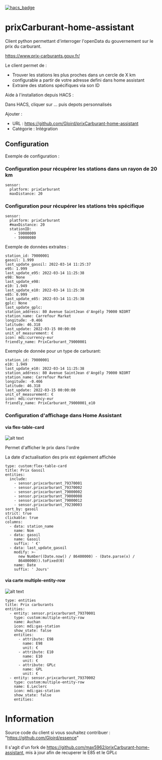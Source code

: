 [![hacs_badge](https://img.shields.io/badge/HACS-Default-41BDF5.svg)](https://github.com/hacs/integration)
# prixCarburant-home-assistant
Client python permettant d'interroger l'openData du gouvernement sur le prix du carburant.

https://www.prix-carburants.gouv.fr/

Le client permet de :
 - Trouver les stations les plus proches dans un cercle de X km configurable a partir de votre adresse defini dans home assistant
 - Extraire des stations spécifiques via son ID


Aide à l'installation depuis HACS :

Dans HACS, cliquer sur ... puis depots personnalisés

Ajouter :

- URL : https://github.com/Gloird/prixCarburant-home-assistant
- Catégorie : Intégration

## Configuration
Exemple de configuration :

### Configuration pour récupérer les stations dans un rayon de 20 km
```
sensor:
  platform: prixCarburant
  maxDistance: 20
```

### Configuration pour récupérer les stations très spécifique   
```
sensor:
  platform: prixCarburant
  #maxDistance: 20
  stationID:
    - 59000009
    - 59000080
```


Exemple de données extraites :
```
station_id: 79000001
gasoil: 1.999
last_update_gasoil: 2022-03-14 11:25:37
e95: 1.999
last_update_e95: 2022-03-14 11:25:38
e98: None
last_update_e98: 
e10: 1.949
last_update_e10: 2022-03-14 11:25:38
e85: 0.999
last_update_e85: 2022-03-14 11:25:38
gplc: None
last_update_gplc: 
station_address: 80 Avenue SaintJean d'Angély 79000 NIORT
station_name: Carrefour Market
longitude: -0.466
latitude: 46.318
last_update: 2022-03-15 00:00:00
unit_of_measurement: €
icon: mdi:currency-eur
friendly_name: PrixCarburant_79000001
```

Exemple de donnée pour un type de carburant:

```
station_id: 79000001
e10: 1.949
last_update_e10: 2022-03-14 11:25:38
station_address: 80 Avenue SaintJean d'Angély 79000 NIORT
station_name: Carrefour Market
longitude: -0.466
latitude: 46.318
last_update: 2022-03-15 00:00:00
unit_of_measurement: €
icon: mdi:currency-eur
friendly_name: PrixCarburant_79000001_e10
```

### Configuration d'affichage dans Home Assistant

#### via flex-table-card
![alt text](https://i.ibb.co/zHFgDYM/Capture.png)

Permet d'afficher le prix dans l'ordre

La date d'actualisation des prix est également affichée
```
type: custom:flex-table-card
title: Prix Gasoil
entities:
  include:
    - sensor.prixcarburant_79370001
    - sensor.prixcarburant_79370002
    - sensor.prixcarburant_79000002
    - sensor.prixcarburant_79000008
    - sensor.prixcarburant_79000012
    - sensor.prixcarburant_79230003
sort_by: gasoil
strict: true
clickable: true
columns:
  - data: station_name
    name: Nom
  - data: gasoil
    name: Gasoil
    suffix: ' €'
  - data: last_update_gasoil
    modify: >-
      new Number((Date.now() / 86400000) - (Date.parse(x) /
      86400000)).toFixed(0)
    name: Date
    suffix: ' Jours'
```


#### via carte multiple-entity-row

![alt text](https://forum.hacf.fr/uploads/default/original/2X/5/5bcb6d091aa764431ddb271c3087c7544013c599.png)

```
type: entities
title: Prix carburants
entities:
  - entity: sensor.prixcarburant_79370001
    type: custom:multiple-entity-row
    name: Auchan
    icon: mdi:gas-station
    show_state: false
    entities:
      - attribute: E98
        name: E98
        unit: €
      - attribute: E10
        name: E10
        unit: €
      - attribute: GPLc
        name: GPL
        unit: €
  - entity: sensor.prixcarburant_79370002
    type: custom:multiple-entity-row
    name: E.Leclerc
    icon: mdi:gas-station
    show_state: false
    entities:
```

# Information

Source code du client si vous souhaitez contribuer : "https://github.com/Gloird/essence"

Il s'agit d'un fork de https://github.com/max5962/prixCarburant-home-assistant, mis à jour afin de recuperer le E85 et le GPLc
